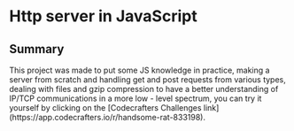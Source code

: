 <h1>Http server in JavaScript</h1>
<h2>Summary</h2>
<p>
 This project was made to put some JS knowledge in practice, making a server from scratch and handling get and post requests from various types, dealing with files and gzip compression to have a better understanding of IP/TCP communications in a more low - level spectrum, you can try it yourself by clicking on the [Codecrafters Challenges link](https://app.codecrafters.io/r/handsome-rat-833198).
</p>
